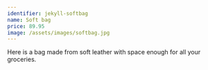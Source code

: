 ```yaml
---
identifier: jekyll-softbag
name: Soft bag
price: 89.95
image: /assets/images/softbag.jpg
---
```

Here is a bag made from soft leather with space enough for all your groceries.
